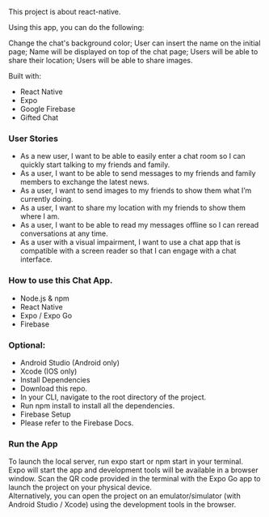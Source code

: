 This project is about react-native.

Using this app, you can do the following:

Change the chat's background color;
User can insert the name on the initial page;
Name will be displayed on top of the chat page;
Users will be able to share their location;
Users will be able to share images.

Built with:

- React Native
- Expo
- Google Firebase
- Gifted Chat

### User Stories

- As a new user, I want to be able to easily enter a chat room so I can quickly start talking to my
  friends and family.
- As a user, I want to be able to send messages to my friends and family members to exchange
  the latest news.
- As a user, I want to send images to my friends to show them what I’m currently doing.
- As a user, I want to share my location with my friends to show them where I am.
- As a user, I want to be able to read my messages offline so I can reread conversations at any
  time.
- As a user with a visual impairment, I want to use a chat app that is compatible with a screen
  reader so that I can engage with a chat interface.

### How to use this Chat App.

- Node.js & npm
- React Native
- Expo / Expo Go
- Firebase

### Optional:

- Android Studio (Android only)
- Xcode (IOS only)
- Install Dependencies
- Download this repo.
- In your CLI, navigate to the root directory of the project.
- Run npm install to install all the dependencies.
- Firebase Setup
- Please refer to the Firebase Docs.

### Run the App

To launch the local server, run expo start or npm start in your terminal. <br>
Expo will start the app and development tools will be available in a browser window. Scan the QR code provided in the terminal with the Expo Go app to launch the project on your physical device. <br>
Alternatively, you can open the project on an emulator/simulator (with Android Studio / Xcode) using the development tools in the browser.
